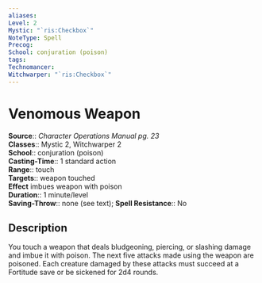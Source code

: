 ```yaml
---
aliases: 
Level: 2
Mystic: "`ris:Checkbox`"
NoteType: Spell
Precog: 
School: conjuration (poison) 
tags: 
Technomancer: 
Witchwarper: "`ris:Checkbox`"
---
```


# Venomous Weapon

**Source**:: _Character Operations Manual pg. 23_  
**Classes**:: Mystic 2, Witchwarper 2  
**School**:: conjuration (poison)  
**Casting-Time**:: 1 standard action  
**Range**:: touch  
**Targets**:: weapon touched  
**Effect** imbues weapon with poison  
**Duration**:: 1 minute/level  
**Saving-Throw**:: none (see text);
**Spell Resistance**:: No

## Description

You touch a weapon that deals bludgeoning, piercing, or slashing damage and imbue it with poison. The next five attacks made using the weapon are poisoned. Each creature damaged by these attacks must succeed at a Fortitude save or be sickened for 2d4 rounds.
